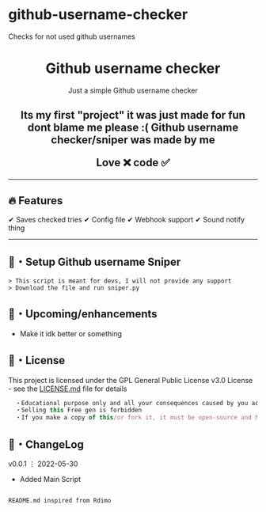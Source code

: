 # github-username-checker
Checks for not used github usernames

<h1 align="center">
  Github username checker
</h1>

<p align="center">
  Just a simple Github username checker
</p>


<h2 align="center">
  Its my first "project" it was just made for fun dont blame me please :(
  Github username checker/sniper was made by me

Love ❌ code ✅

</h2>

---

## :fire: Features

✔ Saves checked tries
✔ Config file 
✔ Webhook support 
✔ Sound notify thing 

---

## 🚀・Setup Github username Sniper

```sh-session
> This script is meant for devs, I will not provide any support
> Download the file and run sniper.py
```

## 🎉・Upcoming/enhancements

- Make it idk better or something 

## 📄・License

This project is licensed under the GPL General Public License v3.0 License - see the [LICENSE.md](./LICENSE) file for details
```js
  ・Educational purpose only and all your consequences caused by you actions is your responsibility
  ・Selling this Free gen is forbidden
  ・If you make a copy of this/or fork it, it must be open-source and have credits linking to this repo
```

## 💭・ChangeLog

v0.0.1 ⋮ 2022-05-30
+ Added Main Script
```

README.md inspired from Rdimo
